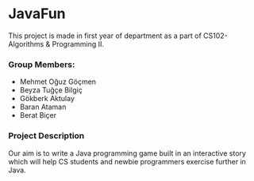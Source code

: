 # JavaFun

This project is made in first year of department as a part of CS102-Algorithms & Programming II.

### Group Members:
* Mehmet Oğuz Göçmen
* Beyza Tuğçe Bilgiç
* Gökberk Aktulay
* Baran Ataman
* Berat Biçer

### Project Description

Our aim is to write a Java programming game built in an interactive story which will help CS students and newbie programmers exercise further in Java.
